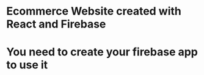 # Ecommerce Website created with React and Firebase
# You need to create your firebase app to use it
